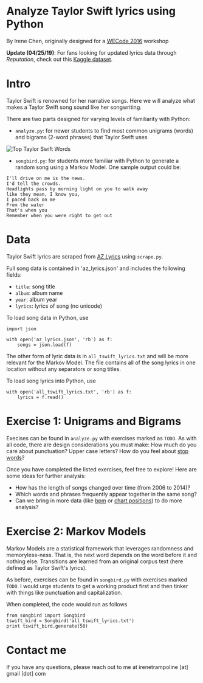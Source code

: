 # Analyze Taylor Swift lyrics using Python
By Irene Chen, originally designed for a [WECode 2016](http://www.wecodeharvard.com/) workshop

**Update (04/25/19)**: For fans looking for updated lyrics data through *Reputation*, check out this [Kaggle dataset](https://www.kaggle.com/PromptCloudHQ/taylor-swift-song-lyrics-from-all-the-albums).

# Intro
Taylor Swift is renowned for her narrative songs. Here we will analyze what makes a Taylor Swift song sound like her songwriting.

There are two parts designed for varying levels of familiarity with Python:

 * `analyze.py`: for newer students to find most common unigrams (words) and bigrams (2-word phrases) that Taylor Swift uses

 ![Top Taylor Swift Words](top_words.png)

 * `songbird.py`: for students more familiar with Python to generate a random song using a Markov Model. One sample output could be:

```
I'll drive on me is the news.
I'd tell the crowds.
Headlights pass by morning light on you to walk away
like they mean, I know you,
I paced back on me
From the water
That's when you
Remember when you were right to get out
```

# Data
Taylor Swift lyrics are scraped from [AZ Lyrics](http://www.azlyrics.com/) using `scrape.py`.

Full song data is contained in 'az_lyrics.json' and includes the following fields:
 * `title`: song title
 * `album`: album name
 * `year`: album year
 * `lyrics`: lyrics of song (no unicode)

To load song data in Python, use

```
import json

with open('az_lyrics.json', 'rb') as f:
	songs = json.load(f)
```

The other form of lyric data is in `all_tswift_lyrics.txt` and will be more relevant for the Markov Model. The file contains all of the song lyrics in one location without any separators or song titles.

To load song lyrics into Python, use
```
with open('all_tswift_lyrics.txt', 'rb') as f:
	lyrics = f.read()
```

# Exercise 1: Unigrams and Bigrams
Execises can be found in `analyze.py` with exercises marked as `TODO`. As with all code, there are design considerations you must make: How much do you care about punctuation? Upper case letters? How do you feel about [stop words](https://en.wikipedia.org/wiki/Stop_words)?

Once you have completed the listed exercises, feel free to explore! Here are some ideas for further analysis:
 * How has the length of songs changed over time (from 2006 to 2014)?
 * Which words and phrases frequently appear together in the same song?
 * Can we bring in more data (like [bpm](https://www.cs.ubc.ca/~Davet/music/artist/T/T60.html) or [chart positions](https://en.wikipedia.org/wiki/Taylor_Swift_discography)) to do more analysis?

# Exercise 2: Markov Models
Markov Models are a statistical framework that leverages randomness and memoryless-ness. That is, the next word depends on the word before it and nothing else. Transitions are learned from an original corpus text (here defined as Taylor Swift's lyrics).

As before, exercises can be found in `songbird.py` with exercises marked `TODO`. I would urge students to get a working product first and then tinker with things like punctuation and capitalization.

When completed, the code would run as follows

```
from songbird import Songbird
tswift_bird = Songbird('all_tswift_lyrics.txt')
print tswift_bird.generate(50)
```

# Contact me
If you have any questions, please reach out to me at irenetrampoline \[at\] gmail \[dot\] com
